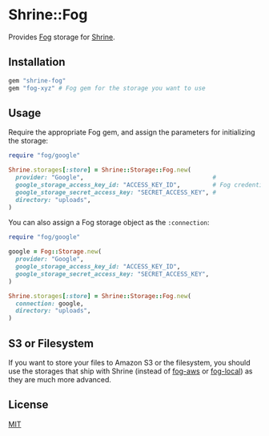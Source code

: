 # Shrine::Fog

Provides [Fog] storage for [Shrine].

## Installation

```ruby
gem "shrine-fog"
gem "fog-xyz" # Fog gem for the storage you want to use
```

## Usage

Require the appropriate Fog gem, and assign the parameters for initializing
the storage:

```rb
require "fog/google"

Shrine.storages[:store] = Shrine::Storage::Fog.new(
  provider: "Google",                                    #
  google_storage_access_key_id: "ACCESS_KEY_ID",         # Fog credentials
  google_storage_secret_access_key: "SECRET_ACCESS_KEY", #
  directory: "uploads",
)
```

You can also assign a Fog storage object as the `:connection`:

```rb
require "fog/google"

google = Fog::Storage.new(
  provider: "Google",
  google_storage_access_key_id: "ACCESS_KEY_ID",
  google_storage_secret_access_key: "SECRET_ACCESS_KEY",
)

Shrine.storages[:store] = Shrine::Storage::Fog.new(
  connection: google,
  directory: "uploads",
)
```

## S3 or Filesystem

If you want to store your files to Amazon S3 or the filesystem, you should use
the storages that ship with Shrine (instead of [fog-aws] or [fog-local]) as
they are much more advanced.

## License

[MIT](http://opensource.org/licenses/MIT)

[Fog]: http://fog.io/
[Shrine]: https://github.com/janko-m/shrine
[fog-aws]: https://github.com/fog/fog-aws
[fog-local]: https://github.com/fog/fog-local
